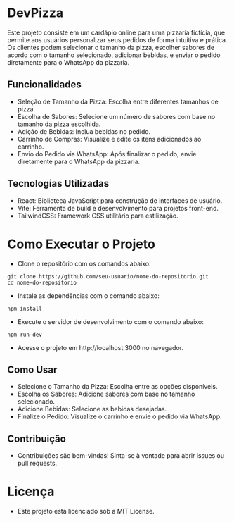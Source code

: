 # DevPizza
Este projeto consiste em um cardápio online para uma pizzaria fictícia, que permite aos usuários personalizar seus pedidos de forma intuitiva e prática. Os clientes podem selecionar o tamanho da pizza, escolher sabores de acordo com o tamanho selecionado, adicionar bebidas, e enviar o pedido diretamente para o WhatsApp da pizzaria.

## Funcionalidades
- Seleção de Tamanho da Pizza: Escolha entre diferentes tamanhos de pizza.
- Escolha de Sabores: Selecione um número de sabores com base no tamanho da pizza escolhida.
- Adição de Bebidas: Inclua bebidas no pedido.
- Carrinho de Compras: Visualize e edite os itens adicionados ao carrinho.
- Envio do Pedido via WhatsApp: Após finalizar o pedido, envie diretamente para o WhatsApp da pizzaria.

## Tecnologias Utilizadas
- React: Biblioteca JavaScript para construção de interfaces de usuário.
- Vite: Ferramenta de build e desenvolvimento para projetos front-end.
- TailwindCSS: Framework CSS utilitário para estilização.

# Como Executar o Projeto
- Clone o repositório com os comandos abaixo:
```
git clone https://github.com/seu-usuario/nome-do-repositorio.git
cd nome-do-repositorio
```

- Instale as dependências com o comando abaixo:
```
npm install
```

- Execute o servidor de desenvolvimento com o comando abaixo:
```
npm run dev
```
- Acesse o projeto em http://localhost:3000 no navegador.

## Como Usar
- Selecione o Tamanho da Pizza: Escolha entre as opções disponíveis.
- Escolha os Sabores: Adicione sabores com base no tamanho selecionado.
- Adicione Bebidas: Selecione as bebidas desejadas.
- Finalize o Pedido: Visualize o carrinho e envie o pedido via WhatsApp.

## Contribuição
- Contribuições são bem-vindas! Sinta-se à vontade para abrir issues ou pull requests.

# Licença
- Este projeto está licenciado sob a MIT License.

